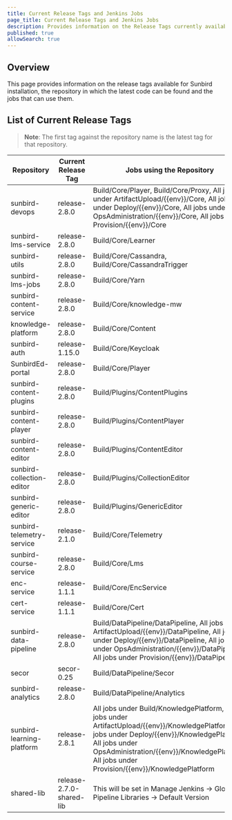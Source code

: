 ```yaml
---
title: Current Release Tags and Jenkins Jobs
page_title: Current Release Tags and Jenkins Jobs
description: Provides information on the Release Tags currently available and the Jenkins jobs that can use them
published: true
allowSearch: true
---
```


## Overview

This page provides information on the release tags available for Sunbird installation, the repository in which the latest code can be found and the jobs that can use them.

## List of Current Release Tags

> **Note**: The first tag against the repository name is the latest tag for that repository.


| Repository                | Current Release Tag           | Jobs using the Repository |
|--------------------------|-------------------------------|----------------------------|
| sunbird-devops            | release-2.8.0 | Build/Core/Player, Build/Core/Proxy, All jobs under ArtifactUpload/{{env}}/Core, All jobs under Deploy/{{env}}/Core, All jobs under OpsAdministration/{{env}}/Core, All jobs under Provision/{{env}}/Core    |
| sunbird-lms-service       | release-2.8.0 | Build/Core/Learner       |
| sunbird-utils             | release-2.8.0 | Build/Core/Cassandra, Build/Core/CassandraTrigger |
| sunbird-lms-jobs          | release-2.8.0 | Build/Core/Yarn   |
| sunbird-content-service   | release-2.8.0 | Build/Core/knowledge-mw |  
| knowledge-platform        | release-2.8.0 | Build/Core/Content |  
| sunbird-auth              | release-1.15.0 | Build/Core/Keycloak |
| SunbirdEd-portal          | release-2.8.0 | Build/Core/Player |
| sunbird-content-plugins   | release-2.8.0 | Build/Plugins/ContentPlugins |
| sunbird-content-player   | release-2.8.0 | Build/Plugins/ContentPlayer |
| sunbird-content-editor   | release-2.8.0 | Build/Plugins/ContentEditor |
| sunbird-collection-editor   | release-2.8.0 | Build/Plugins/CollectionEditor |
| sunbird-generic-editor  | release-2.8.0 | Build/Plugins/GenericEditor |
| sunbird-telemetry-service | release-2.1.0 | Build/Core/Telemetry |
| sunbird-course-service    | release-2.8.0 | Build/Core/Lms |
| enc-service | release-1.1.1 | Build/Core/EncService |
| cert-service | release-1.1.1 | Build/Core/Cert |
| sunbird-data-pipeline     | release-2.8.0| Build/DataPipeline/DataPipeline, All jobs under ArtifactUpload/{{env}}/DataPipeline, All jobs under Deploy/{{env}}/DataPipeline, All jobs under OpsAdministration/{{env}}/DataPipeline, All jobs under Provision/{{env}}/DataPipeline|
| secor                     | secor-0.25 | Build/DataPipeline/Secor  |
| sunbird-analytics         | release-2.8.0 | Build/DataPipeline/Analytics|
| sunbird-learning-platform | release-2.8.1 | All jobs under Build/KnowledgePlatform, All jobs under ArtifactUpload/{{env}}/KnowledgePlatform, All jobs under Deploy/{{env}}/KnowledgePlatform, All jobs under OpsAdministration/{{env}}/KnowledgePlatform, All jobs under Provision/{{env}}/KnowledgePlatform |
| shared-lib   | release-2.7.0-shared-lib | This will be set in Manage Jenkins -> Global Pipeline Libraries -> Default Version |
